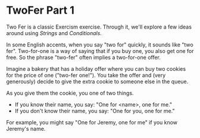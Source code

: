 # TwoFer Part 1

Two Fer is a classic Exercism exercise.
Through it, we'll explore a few ideas around using _Strings_ and _Conditionals_.

In some English accents, when you say "two for" quickly, it sounds like "two fer". Two-for-one is a way of saying that if you buy one, you also get one for free. So the phrase "two-fer" often implies a two-for-one offer.

Imagine a bakery that has a holiday offer where you can buy two cookies for the price of one ("two-fer one!"). You take the offer and (very generously) decide to give the extra cookie to someone else in the queue.

As you give them the cookie, you one of two things.

- If you know their name, you say: "One for &lt;name&gt;, one for me."
- If you don't know their name, you say: "One for you, one for me."

For example, you might say "One for Jeremy, one for me" if you know Jeremy's name.
